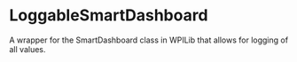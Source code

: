 # LoggableSmartDashboard
A wrapper for the SmartDashboard class in WPILib that allows for logging of all values.
